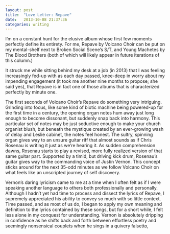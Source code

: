 ```yaml
---
layout: post
title:  "Love Letter: Repave"
date:   2013-10-08 21:37:36
categories: writing
---
```

I’m on a constant hunt for the elusive album whose first few moments perfectly define its entirety. For me, Repave by Volcano Choir can be put on my mental-shelf next to Broken Social Scene’s S/T, and Young Machetes by The Blood Brothers (both of which will likely appear in future iterations of this column.)

It struck me while sitting behind my desk at a job (in 2013) that I was feeling increasingly fed-up with as each day passed, knee-deep in worry about my impending engagement (it took me another nine months to propose; she said yes), that Repave is in fact one of those albums that is characterized perfectly by minute one.

The first seconds of Volcano Choir’s Repave do something very intriguing. Grinding into focus, like some kind of biotic machine being powered-up for the first time in a century, the opening organ notes hum away just long enough to become dissonant, but suddenly snap back into harmony. This particular set of notes may be just seductive enough to make your church organist blush, but beneath the mystique created by an ever-growing wash of delay and Leslie cabinet, the notes feel honest. The sultry, spinning organ gives way to an unsure guitar riff that almost sounds as if Chris Rosenau is writing it just as we’re hearing it. As sudden comprehension dawns, Rosenau starts to play a revised, more fully realized version of that same guitar part. Supported by a timid, but driving kick drum, Rosenau’s guitar gives way to the commanding voice of Justin Vernon. This concept sticks around for the next 35-odd minutes as we follow Volcano Choir on what feels like an unscripted journey of self discovery.

Vernon’s daring lyricism came to me at a time when I often felt as if I were speaking another language to others both professionally and personally. Although I hadn’t yet had time to process and dissect the lyrics of Repave, I supremely appreciated his ability to convey so much with so little context. Time passed, and as most of us do, I began to apply my own meaning and definition to the lyrics contained by these songs, but for a short while, I felt less alone in my conquest for understanding. Vernon is absolutely dripping in confidence as he shifts back and forth between effortless poetry and seemingly nonsensical couplets when he sings in a quivery falsetto,
